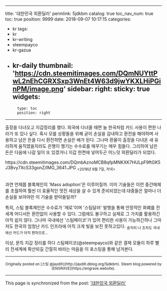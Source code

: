 
---
title: '대한민국 외환딜러'
permlink: 5jdkbm
catalog: true
toc_nav_num: true
toc: true
position: 9999
date: 2018-09-07 10:17:15
categories:
- kr
tags:
- kr
- kr-writing
- steempayco
- kr-gazua
- kr-daily
thumbnail: 'https://cdn.steemitimages.com/DQmNUYttPwL2nEhCGRXSxp3WnEt4W63d9jwYKXLHiPGinPM/image.png'
sidebar:
    right:
        sticky: true
widgets:
    -
        type: toc
        position: right
---


출장을 다녀오고 지갑정리를 했다. 외국에 다녀올 때면 늘 한국처럼 카드 사용이 편한 나라가 또 있나 싶다. 혹시 모를 상황들을 위해 굳이 손실을 감내하고 환전을 해야하며 사용하고 남은 돈을 다시 환전하면 손실은 배가 된다. 그나마 환율이 출장을 다녀온 새 유리하게 움직였을지라도 은행이 챙기는 수수료를 매꾸기는 매우 힘들다. 그리하여 남은 돈은 다음에 나갈 일이 또 있겠거니 지갑 한켠에 넣어두곤 어느덧 외환딜러가 되었다.

<div class=text-right>
https://cdn.steemitimages.com/DQmbAznoMCB8qfpMNKXK7HULpF9ftGK5J3Bvy7XcS33gonZ/IMG_3641.JPG
<sub><2018년 9월 7일, 저녁>&nbsp;&nbsp;</sub></div>
<br>

과연 언제쯤 블록체인의 'Mass adoption'은 이루어질까. 이미 기술들은 이런 중간매체를 초월하여 훨씬 더 효율적인 멋진 세상을 살 수 있게 준비되었는데 대중들은 얼마나 더 손실을 보아야만 이 기술을 받아들일까?

특히, 스팀 블록체인은 수수료가 '제로'이며 '스팀달러' 발행을 통해 안정적인 화폐를 전세계 어디서든 환전없이 사용할 수 있다. 그럼에도 불구하고 실제로 그 가치를 활용하긴 아직 쉽지 않다. 그나마 국내에선 '스팀페이코'가 있어 편리한 사용이 가능하긴하나 그마저도 한국의 엄청난 카드 인프라에 아직 크게 빛을 보진 못하고있다.
<sub>솔직히 나 조차도 국내에선 카드가 아직 편하므로...</sub>

이상, 문득 지갑 정리를 하다 스팀페이코(@steempayco)와 같은 결제 모듈이 하루 빨리 전세계에 확산되길 간절히 바라는 마음을 이 포스팅을 통해 남겨본다.

***
<center><sup>Originally posted on [스팀 @jaydih](http://jaydih.dblog.org/5jdkbm). Steem blog powered by [ENGRAVE](https://engrave.website).</sup></center>

- - -

This page is synchronized from the post: ['대한민국 외환딜러'](https://steemit.com/@jaydih/5jdkbm)
